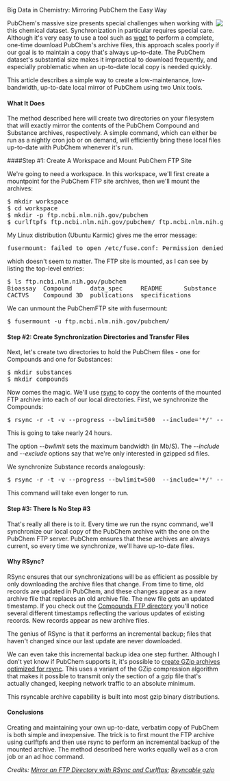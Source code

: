 Big Data in Chemistry: Mirroring PubChem the Easy Way

<a href="http://pubchem.ncbi.nlm.nih.gov/"><img src="http://depth-first.s3.amazonaws.com/20100208/pubchem.gif" align="right" class="anchor"></img></a>PubChem's massive size presents special challenges when working with this chemical dataset. Synchronization in particular requires special care. Although it's very easy to use a tool such as [wget](http://www.gnu.org/software/wget/) to perform a complete, one-time download PubChem's archive files, this approach scales poorly if our goal is to maintain a copy that's always up-to-date. The PubChem dataset's substantial size makes it impractical to download frequently, and especially problematic when an up-to-date local copy is needed quickly.

This article describes a simple way to create a low-maintenance, low-bandwidth, up-to-date local mirror of PubChem using two Unix tools.

#### What It Does

The method described here will create two directories on your filesystem that will exactly mirror the contents of the PubChem Compound and Substance archives, respectively. A simple command, which can either be run as a nightly cron job or on demand, will efficiently bring these local files up-to-date with PubChem whenever it's run.

####Step #1: Create A Workspace and Mount PubChem FTP Site

We're going to need a workspace. In this workspace, we'll first create a mountpoint for the PubChem FTP site archives, then we'll mount the archives:

<pre class="console">
$ mkdir workspace
$ cd workspace
$ mkdir -p ftp.ncbi.nlm.nih.gov/pubchem
$ curlftpfs ftp.ncbi.nlm.nih.gov/pubchem/ ftp.ncbi.nlm.nih.gov/pubchem/
</pre>

My Linux distribution (Ubuntu Karmic) gives me the error message:

<pre class="console">
fusermount: failed to open /etc/fuse.conf: Permission denied
</pre>

which doesn't seem to matter. The FTP site is mounted, as I can see by listing the top-level entries:

<pre class="console">
$ ls ftp.ncbi.nlm.nih.gov/pubchem
Bioassay  Compound     data_spec     README	     Substance
CACTVS	  Compound_3D  publications  specifications
</pre>

We can unmount the PubChemFTP site with fusermount:

<pre class="console">
$ fusermount -u ftp.ncbi.nlm.nih.gov/pubchem/
</pre>

#### Step #2: Create Synchronization Directories and Transfer Files

Next, let's create two directories to hold the PubChem files - one for Compounds and one for Substances:

<pre class="console">
$ mkdir substances
$ mkdir compounds
</pre>

Now comes the magic. We'll use [rsync](http://samba.anu.edu.au/rsync/) to copy the contents of the mounted FTP archive into each of our local directories. First, we synchronize the Compounds:

<pre class="console">
$ rsync -r -t -v --progress --bwlimit=500  --include='*/' --include='*.sdf.gz' --exclude='*' ftp.ncbi.nlm.nih.gov/pubchem/Compound/CURRENT-Full/SDF/ compounds
</pre>

This is going to take nearly 24 hours.

The option *--bwlimit* sets the maximum bandwidth (in Mb/S). The *--include* and *--exclude* options say that we're only interested in gzipped sd files.

We synchronize Substance records analogously:

<pre class="console">
$ rsync -r -t -v --progress --bwlimit=500  --include='*/' --include='*.sdf.gz' --exclude='*' ftp.ncbi.nlm.nih.gov/pubchem/Substance/CURRENT-Full/SDF/ substances
</pre>

This command will take even longer to run.

#### Step #3: There Is No Step #3

That's really all there is to it. Every time we run the rsync command, we'll synchronize our local copy of the PubChem archive with the one on the PubChem FTP server. PubChem ensures that these archives are always current, so every time we synchronize, we'll have up-to-date files.

#### Why RSync?

RSync ensures that our synchronizations will be as efficient as possible by only downloading the archive files that change. From time to time, old records are updated in PubChem, and these changes appear as a new archive file that replaces an old archive file. The new file gets an updated timestamp. If you check out the [Compounds FTP directory](ftp://ftp.ncbi.nlm.nih.gov/pubchem/Compound/CURRENT-Full/SDF/) you'll notice several different timestamps reflecting the various updates of existing records. New records appear as new archive files.

The genius of RSync is that it performs an incremental backup; files that haven't changed since our last update are never downloaded.

We can even take this incremental backup idea one step further. Although I don't yet know if PubChem supports it, it's possible to [create GZip archives optimized for rsync](http://beeznest.wordpress.com/2005/02/03/rsyncable-gzip/). This uses a variant of the GZip compression algorithm that makes it possible to transmit only the section of a gzip file that's actually changed, keeping network traffic to an absolute minimum.

This rsyncable archive capability is built into most gzip binary distributions.

#### Conclusions

Creating and maintaining your own up-to-date, verbatim copy of PubChem is both simple and inexpensive. The trick is to first mount the FTP archive using curlftpfs and then use rsync to perform an incremental backup of the mounted archive. The method described here works equally well as a cron job or an ad hoc command.

*Credits: [Mirror an FTP Directory with RSync and Curlftps](http://www.wikihow.com/Mirror-an-FTP-Directory-With-Rsync-and-Curlftpfs); [Rsyncable gzip](http://beeznest.wordpress.com/2005/02/03/rsyncable-gzip/)*

